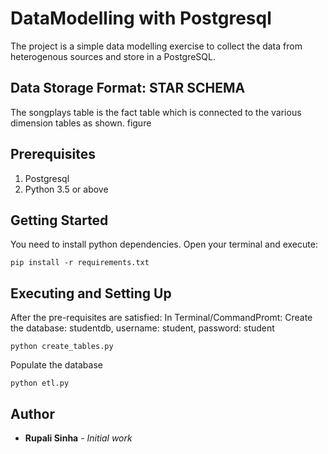 # DataModelling with Postgresql

The project is a simple data modelling exercise to collect the data from heterogenous sources and store in a PostgreSQL.

## Data Storage Format: STAR SCHEMA
The songplays table is the fact table which is connected to the various dimension tables as shown.
figure

## Prerequisites
1. Postgresql
2. Python 3.5 or above

## Getting Started
You need to install python dependencies. Open your terminal and execute:

```
pip install -r requirements.txt
```

## Executing and Setting Up
After the pre-requisites are satisfied:
In Terminal/CommandPromt:
Create the database: studentdb, username: student, password: student
```
python create_tables.py
```
Populate the database
```
python etl.py
```

## Author
* **Rupali Sinha** - *Initial work*


